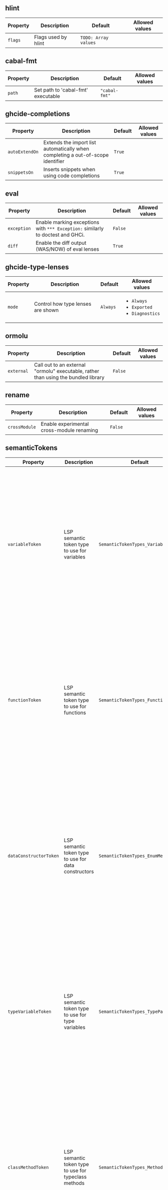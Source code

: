 ## hlint
| Property | Description | Default | Allowed values |
| --- | --- | --- | --- |
| `flags` | Flags used by hlint | `TODO: Array values` |  &nbsp;  |

## cabal-fmt
| Property | Description | Default | Allowed values |
| --- | --- | --- | --- |
| `path` | Set path to 'cabal-fmt' executable | `"cabal-fmt"` |  &nbsp;  |

## ghcide-completions
| Property | Description | Default | Allowed values |
| --- | --- | --- | --- |
| `autoExtendOn` | Extends the import list automatically when completing a out-of-scope identifier | `True` |  &nbsp;  |
| `snippetsOn` | Inserts snippets when using code completions | `True` |  &nbsp;  |

## eval
| Property | Description | Default | Allowed values |
| --- | --- | --- | --- |
| `exception` | Enable marking exceptions with `*** Exception:` similarly to doctest and GHCi. | `False` |  &nbsp;  |
| `diff` | Enable the diff output (WAS/NOW) of eval lenses | `True` |  &nbsp;  |

## ghcide-type-lenses
| Property | Description | Default | Allowed values |
| --- | --- | --- | --- |
| `mode` | Control how type lenses are shown | `Always` | <ul> <li><code>Always</code></li> <li><code>Exported</code></li> <li><code>Diagnostics</code></li> </ul> |

## ormolu
| Property | Description | Default | Allowed values |
| --- | --- | --- | --- |
| `external` | Call out to an external "ormolu" executable, rather than using the bundled library | `False` |  &nbsp;  |

## rename
| Property | Description | Default | Allowed values |
| --- | --- | --- | --- |
| `crossModule` | Enable experimental cross-module renaming | `False` |  &nbsp;  |

## semanticTokens
| Property | Description | Default | Allowed values |
| --- | --- | --- | --- |
| `variableToken` | LSP semantic token type to use for variables | `SemanticTokenTypes_Variable` | <ul> <li><code>SemanticTokenTypes_Namespace</code></li> <li><code>SemanticTokenTypes_Type</code></li> <li><code>SemanticTokenTypes_Class</code></li> <li><code>SemanticTokenTypes_Enum</code></li> <li><code>SemanticTokenTypes_Interface</code></li> <li><code>SemanticTokenTypes_Struct</code></li> <li><code>SemanticTokenTypes_TypeParameter</code></li> <li><code>SemanticTokenTypes_Parameter</code></li> <li><code>SemanticTokenTypes_Variable</code></li> <li><code>SemanticTokenTypes_Property</code></li> <li><code>SemanticTokenTypes_EnumMember</code></li> <li><code>SemanticTokenTypes_Event</code></li> <li><code>SemanticTokenTypes_Function</code></li> <li><code>SemanticTokenTypes_Method</code></li> <li><code>SemanticTokenTypes_Macro</code></li> <li><code>SemanticTokenTypes_Keyword</code></li> <li><code>SemanticTokenTypes_Modifier</code></li> <li><code>SemanticTokenTypes_Comment</code></li> <li><code>SemanticTokenTypes_String</code></li> <li><code>SemanticTokenTypes_Number</code></li> <li><code>SemanticTokenTypes_Regexp</code></li> <li><code>SemanticTokenTypes_Operator</code></li> <li><code>SemanticTokenTypes_Decorator</code></li> </ul> |
| `functionToken` | LSP semantic token type to use for functions | `SemanticTokenTypes_Function` | <ul> <li><code>SemanticTokenTypes_Namespace</code></li> <li><code>SemanticTokenTypes_Type</code></li> <li><code>SemanticTokenTypes_Class</code></li> <li><code>SemanticTokenTypes_Enum</code></li> <li><code>SemanticTokenTypes_Interface</code></li> <li><code>SemanticTokenTypes_Struct</code></li> <li><code>SemanticTokenTypes_TypeParameter</code></li> <li><code>SemanticTokenTypes_Parameter</code></li> <li><code>SemanticTokenTypes_Variable</code></li> <li><code>SemanticTokenTypes_Property</code></li> <li><code>SemanticTokenTypes_EnumMember</code></li> <li><code>SemanticTokenTypes_Event</code></li> <li><code>SemanticTokenTypes_Function</code></li> <li><code>SemanticTokenTypes_Method</code></li> <li><code>SemanticTokenTypes_Macro</code></li> <li><code>SemanticTokenTypes_Keyword</code></li> <li><code>SemanticTokenTypes_Modifier</code></li> <li><code>SemanticTokenTypes_Comment</code></li> <li><code>SemanticTokenTypes_String</code></li> <li><code>SemanticTokenTypes_Number</code></li> <li><code>SemanticTokenTypes_Regexp</code></li> <li><code>SemanticTokenTypes_Operator</code></li> <li><code>SemanticTokenTypes_Decorator</code></li> </ul> |
| `dataConstructorToken` | LSP semantic token type to use for data constructors | `SemanticTokenTypes_EnumMember` | <ul> <li><code>SemanticTokenTypes_Namespace</code></li> <li><code>SemanticTokenTypes_Type</code></li> <li><code>SemanticTokenTypes_Class</code></li> <li><code>SemanticTokenTypes_Enum</code></li> <li><code>SemanticTokenTypes_Interface</code></li> <li><code>SemanticTokenTypes_Struct</code></li> <li><code>SemanticTokenTypes_TypeParameter</code></li> <li><code>SemanticTokenTypes_Parameter</code></li> <li><code>SemanticTokenTypes_Variable</code></li> <li><code>SemanticTokenTypes_Property</code></li> <li><code>SemanticTokenTypes_EnumMember</code></li> <li><code>SemanticTokenTypes_Event</code></li> <li><code>SemanticTokenTypes_Function</code></li> <li><code>SemanticTokenTypes_Method</code></li> <li><code>SemanticTokenTypes_Macro</code></li> <li><code>SemanticTokenTypes_Keyword</code></li> <li><code>SemanticTokenTypes_Modifier</code></li> <li><code>SemanticTokenTypes_Comment</code></li> <li><code>SemanticTokenTypes_String</code></li> <li><code>SemanticTokenTypes_Number</code></li> <li><code>SemanticTokenTypes_Regexp</code></li> <li><code>SemanticTokenTypes_Operator</code></li> <li><code>SemanticTokenTypes_Decorator</code></li> </ul> |
| `typeVariableToken` | LSP semantic token type to use for type variables | `SemanticTokenTypes_TypeParameter` | <ul> <li><code>SemanticTokenTypes_Namespace</code></li> <li><code>SemanticTokenTypes_Type</code></li> <li><code>SemanticTokenTypes_Class</code></li> <li><code>SemanticTokenTypes_Enum</code></li> <li><code>SemanticTokenTypes_Interface</code></li> <li><code>SemanticTokenTypes_Struct</code></li> <li><code>SemanticTokenTypes_TypeParameter</code></li> <li><code>SemanticTokenTypes_Parameter</code></li> <li><code>SemanticTokenTypes_Variable</code></li> <li><code>SemanticTokenTypes_Property</code></li> <li><code>SemanticTokenTypes_EnumMember</code></li> <li><code>SemanticTokenTypes_Event</code></li> <li><code>SemanticTokenTypes_Function</code></li> <li><code>SemanticTokenTypes_Method</code></li> <li><code>SemanticTokenTypes_Macro</code></li> <li><code>SemanticTokenTypes_Keyword</code></li> <li><code>SemanticTokenTypes_Modifier</code></li> <li><code>SemanticTokenTypes_Comment</code></li> <li><code>SemanticTokenTypes_String</code></li> <li><code>SemanticTokenTypes_Number</code></li> <li><code>SemanticTokenTypes_Regexp</code></li> <li><code>SemanticTokenTypes_Operator</code></li> <li><code>SemanticTokenTypes_Decorator</code></li> </ul> |
| `classMethodToken` | LSP semantic token type to use for typeclass methods | `SemanticTokenTypes_Method` | <ul> <li><code>SemanticTokenTypes_Namespace</code></li> <li><code>SemanticTokenTypes_Type</code></li> <li><code>SemanticTokenTypes_Class</code></li> <li><code>SemanticTokenTypes_Enum</code></li> <li><code>SemanticTokenTypes_Interface</code></li> <li><code>SemanticTokenTypes_Struct</code></li> <li><code>SemanticTokenTypes_TypeParameter</code></li> <li><code>SemanticTokenTypes_Parameter</code></li> <li><code>SemanticTokenTypes_Variable</code></li> <li><code>SemanticTokenTypes_Property</code></li> <li><code>SemanticTokenTypes_EnumMember</code></li> <li><code>SemanticTokenTypes_Event</code></li> <li><code>SemanticTokenTypes_Function</code></li> <li><code>SemanticTokenTypes_Method</code></li> <li><code>SemanticTokenTypes_Macro</code></li> <li><code>SemanticTokenTypes_Keyword</code></li> <li><code>SemanticTokenTypes_Modifier</code></li> <li><code>SemanticTokenTypes_Comment</code></li> <li><code>SemanticTokenTypes_String</code></li> <li><code>SemanticTokenTypes_Number</code></li> <li><code>SemanticTokenTypes_Regexp</code></li> <li><code>SemanticTokenTypes_Operator</code></li> <li><code>SemanticTokenTypes_Decorator</code></li> </ul> |
| `patternSynonymToken` | LSP semantic token type to use for pattern synonyms | `SemanticTokenTypes_Macro` | <ul> <li><code>SemanticTokenTypes_Namespace</code></li> <li><code>SemanticTokenTypes_Type</code></li> <li><code>SemanticTokenTypes_Class</code></li> <li><code>SemanticTokenTypes_Enum</code></li> <li><code>SemanticTokenTypes_Interface</code></li> <li><code>SemanticTokenTypes_Struct</code></li> <li><code>SemanticTokenTypes_TypeParameter</code></li> <li><code>SemanticTokenTypes_Parameter</code></li> <li><code>SemanticTokenTypes_Variable</code></li> <li><code>SemanticTokenTypes_Property</code></li> <li><code>SemanticTokenTypes_EnumMember</code></li> <li><code>SemanticTokenTypes_Event</code></li> <li><code>SemanticTokenTypes_Function</code></li> <li><code>SemanticTokenTypes_Method</code></li> <li><code>SemanticTokenTypes_Macro</code></li> <li><code>SemanticTokenTypes_Keyword</code></li> <li><code>SemanticTokenTypes_Modifier</code></li> <li><code>SemanticTokenTypes_Comment</code></li> <li><code>SemanticTokenTypes_String</code></li> <li><code>SemanticTokenTypes_Number</code></li> <li><code>SemanticTokenTypes_Regexp</code></li> <li><code>SemanticTokenTypes_Operator</code></li> <li><code>SemanticTokenTypes_Decorator</code></li> </ul> |
| `typeConstructorToken` | LSP semantic token type to use for type constructors | `SemanticTokenTypes_Enum` | <ul> <li><code>SemanticTokenTypes_Namespace</code></li> <li><code>SemanticTokenTypes_Type</code></li> <li><code>SemanticTokenTypes_Class</code></li> <li><code>SemanticTokenTypes_Enum</code></li> <li><code>SemanticTokenTypes_Interface</code></li> <li><code>SemanticTokenTypes_Struct</code></li> <li><code>SemanticTokenTypes_TypeParameter</code></li> <li><code>SemanticTokenTypes_Parameter</code></li> <li><code>SemanticTokenTypes_Variable</code></li> <li><code>SemanticTokenTypes_Property</code></li> <li><code>SemanticTokenTypes_EnumMember</code></li> <li><code>SemanticTokenTypes_Event</code></li> <li><code>SemanticTokenTypes_Function</code></li> <li><code>SemanticTokenTypes_Method</code></li> <li><code>SemanticTokenTypes_Macro</code></li> <li><code>SemanticTokenTypes_Keyword</code></li> <li><code>SemanticTokenTypes_Modifier</code></li> <li><code>SemanticTokenTypes_Comment</code></li> <li><code>SemanticTokenTypes_String</code></li> <li><code>SemanticTokenTypes_Number</code></li> <li><code>SemanticTokenTypes_Regexp</code></li> <li><code>SemanticTokenTypes_Operator</code></li> <li><code>SemanticTokenTypes_Decorator</code></li> </ul> |
| `classToken` | LSP semantic token type to use for typeclasses | `SemanticTokenTypes_Class` | <ul> <li><code>SemanticTokenTypes_Namespace</code></li> <li><code>SemanticTokenTypes_Type</code></li> <li><code>SemanticTokenTypes_Class</code></li> <li><code>SemanticTokenTypes_Enum</code></li> <li><code>SemanticTokenTypes_Interface</code></li> <li><code>SemanticTokenTypes_Struct</code></li> <li><code>SemanticTokenTypes_TypeParameter</code></li> <li><code>SemanticTokenTypes_Parameter</code></li> <li><code>SemanticTokenTypes_Variable</code></li> <li><code>SemanticTokenTypes_Property</code></li> <li><code>SemanticTokenTypes_EnumMember</code></li> <li><code>SemanticTokenTypes_Event</code></li> <li><code>SemanticTokenTypes_Function</code></li> <li><code>SemanticTokenTypes_Method</code></li> <li><code>SemanticTokenTypes_Macro</code></li> <li><code>SemanticTokenTypes_Keyword</code></li> <li><code>SemanticTokenTypes_Modifier</code></li> <li><code>SemanticTokenTypes_Comment</code></li> <li><code>SemanticTokenTypes_String</code></li> <li><code>SemanticTokenTypes_Number</code></li> <li><code>SemanticTokenTypes_Regexp</code></li> <li><code>SemanticTokenTypes_Operator</code></li> <li><code>SemanticTokenTypes_Decorator</code></li> </ul> |
| `typeSynonymToken` | LSP semantic token type to use for type synonyms | `SemanticTokenTypes_Type` | <ul> <li><code>SemanticTokenTypes_Namespace</code></li> <li><code>SemanticTokenTypes_Type</code></li> <li><code>SemanticTokenTypes_Class</code></li> <li><code>SemanticTokenTypes_Enum</code></li> <li><code>SemanticTokenTypes_Interface</code></li> <li><code>SemanticTokenTypes_Struct</code></li> <li><code>SemanticTokenTypes_TypeParameter</code></li> <li><code>SemanticTokenTypes_Parameter</code></li> <li><code>SemanticTokenTypes_Variable</code></li> <li><code>SemanticTokenTypes_Property</code></li> <li><code>SemanticTokenTypes_EnumMember</code></li> <li><code>SemanticTokenTypes_Event</code></li> <li><code>SemanticTokenTypes_Function</code></li> <li><code>SemanticTokenTypes_Method</code></li> <li><code>SemanticTokenTypes_Macro</code></li> <li><code>SemanticTokenTypes_Keyword</code></li> <li><code>SemanticTokenTypes_Modifier</code></li> <li><code>SemanticTokenTypes_Comment</code></li> <li><code>SemanticTokenTypes_String</code></li> <li><code>SemanticTokenTypes_Number</code></li> <li><code>SemanticTokenTypes_Regexp</code></li> <li><code>SemanticTokenTypes_Operator</code></li> <li><code>SemanticTokenTypes_Decorator</code></li> </ul> |
| `typeFamilyToken` | LSP semantic token type to use for type families | `SemanticTokenTypes_Interface` | <ul> <li><code>SemanticTokenTypes_Namespace</code></li> <li><code>SemanticTokenTypes_Type</code></li> <li><code>SemanticTokenTypes_Class</code></li> <li><code>SemanticTokenTypes_Enum</code></li> <li><code>SemanticTokenTypes_Interface</code></li> <li><code>SemanticTokenTypes_Struct</code></li> <li><code>SemanticTokenTypes_TypeParameter</code></li> <li><code>SemanticTokenTypes_Parameter</code></li> <li><code>SemanticTokenTypes_Variable</code></li> <li><code>SemanticTokenTypes_Property</code></li> <li><code>SemanticTokenTypes_EnumMember</code></li> <li><code>SemanticTokenTypes_Event</code></li> <li><code>SemanticTokenTypes_Function</code></li> <li><code>SemanticTokenTypes_Method</code></li> <li><code>SemanticTokenTypes_Macro</code></li> <li><code>SemanticTokenTypes_Keyword</code></li> <li><code>SemanticTokenTypes_Modifier</code></li> <li><code>SemanticTokenTypes_Comment</code></li> <li><code>SemanticTokenTypes_String</code></li> <li><code>SemanticTokenTypes_Number</code></li> <li><code>SemanticTokenTypes_Regexp</code></li> <li><code>SemanticTokenTypes_Operator</code></li> <li><code>SemanticTokenTypes_Decorator</code></li> </ul> |
| `recordFieldToken` | LSP semantic token type to use for record fields | `SemanticTokenTypes_Property` | <ul> <li><code>SemanticTokenTypes_Namespace</code></li> <li><code>SemanticTokenTypes_Type</code></li> <li><code>SemanticTokenTypes_Class</code></li> <li><code>SemanticTokenTypes_Enum</code></li> <li><code>SemanticTokenTypes_Interface</code></li> <li><code>SemanticTokenTypes_Struct</code></li> <li><code>SemanticTokenTypes_TypeParameter</code></li> <li><code>SemanticTokenTypes_Parameter</code></li> <li><code>SemanticTokenTypes_Variable</code></li> <li><code>SemanticTokenTypes_Property</code></li> <li><code>SemanticTokenTypes_EnumMember</code></li> <li><code>SemanticTokenTypes_Event</code></li> <li><code>SemanticTokenTypes_Function</code></li> <li><code>SemanticTokenTypes_Method</code></li> <li><code>SemanticTokenTypes_Macro</code></li> <li><code>SemanticTokenTypes_Keyword</code></li> <li><code>SemanticTokenTypes_Modifier</code></li> <li><code>SemanticTokenTypes_Comment</code></li> <li><code>SemanticTokenTypes_String</code></li> <li><code>SemanticTokenTypes_Number</code></li> <li><code>SemanticTokenTypes_Regexp</code></li> <li><code>SemanticTokenTypes_Operator</code></li> <li><code>SemanticTokenTypes_Decorator</code></li> </ul> |
| `operatorToken` | LSP semantic token type to use for operators | `SemanticTokenTypes_Operator` | <ul> <li><code>SemanticTokenTypes_Namespace</code></li> <li><code>SemanticTokenTypes_Type</code></li> <li><code>SemanticTokenTypes_Class</code></li> <li><code>SemanticTokenTypes_Enum</code></li> <li><code>SemanticTokenTypes_Interface</code></li> <li><code>SemanticTokenTypes_Struct</code></li> <li><code>SemanticTokenTypes_TypeParameter</code></li> <li><code>SemanticTokenTypes_Parameter</code></li> <li><code>SemanticTokenTypes_Variable</code></li> <li><code>SemanticTokenTypes_Property</code></li> <li><code>SemanticTokenTypes_EnumMember</code></li> <li><code>SemanticTokenTypes_Event</code></li> <li><code>SemanticTokenTypes_Function</code></li> <li><code>SemanticTokenTypes_Method</code></li> <li><code>SemanticTokenTypes_Macro</code></li> <li><code>SemanticTokenTypes_Keyword</code></li> <li><code>SemanticTokenTypes_Modifier</code></li> <li><code>SemanticTokenTypes_Comment</code></li> <li><code>SemanticTokenTypes_String</code></li> <li><code>SemanticTokenTypes_Number</code></li> <li><code>SemanticTokenTypes_Regexp</code></li> <li><code>SemanticTokenTypes_Operator</code></li> <li><code>SemanticTokenTypes_Decorator</code></li> </ul> |
| `moduleToken` | LSP semantic token type to use for modules | `SemanticTokenTypes_Namespace` | <ul> <li><code>SemanticTokenTypes_Namespace</code></li> <li><code>SemanticTokenTypes_Type</code></li> <li><code>SemanticTokenTypes_Class</code></li> <li><code>SemanticTokenTypes_Enum</code></li> <li><code>SemanticTokenTypes_Interface</code></li> <li><code>SemanticTokenTypes_Struct</code></li> <li><code>SemanticTokenTypes_TypeParameter</code></li> <li><code>SemanticTokenTypes_Parameter</code></li> <li><code>SemanticTokenTypes_Variable</code></li> <li><code>SemanticTokenTypes_Property</code></li> <li><code>SemanticTokenTypes_EnumMember</code></li> <li><code>SemanticTokenTypes_Event</code></li> <li><code>SemanticTokenTypes_Function</code></li> <li><code>SemanticTokenTypes_Method</code></li> <li><code>SemanticTokenTypes_Macro</code></li> <li><code>SemanticTokenTypes_Keyword</code></li> <li><code>SemanticTokenTypes_Modifier</code></li> <li><code>SemanticTokenTypes_Comment</code></li> <li><code>SemanticTokenTypes_String</code></li> <li><code>SemanticTokenTypes_Number</code></li> <li><code>SemanticTokenTypes_Regexp</code></li> <li><code>SemanticTokenTypes_Operator</code></li> <li><code>SemanticTokenTypes_Decorator</code></li> </ul> |

## fourmolu
| Property | Description | Default | Allowed values |
| --- | --- | --- | --- |
| `external` | Call out to an external "fourmolu" executable, rather than using the bundled library. | `False` |  &nbsp;  |
| `path` | Set path to executable (for "external" mode). | `"fourmolu"` |  &nbsp;  |

## cabal-gild
| Property | Description | Default | Allowed values |
| --- | --- | --- | --- |
| `path` | Set path to 'cabal-gild' executable | `"cabal-gild"` |  &nbsp;  |


